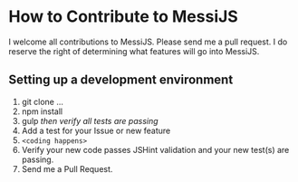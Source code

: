 How to Contribute to MessiJS
============================

I welcome all contributions to MessiJS.  Please send me a pull request.  I do reserve the right of determining
what features will go into MessiJS.

Setting up a development environment
------------------------------------

1. git clone ...
2. npm install
3. gulp  _then verify all tests are passing_
4. Add a test for your Issue or new feature
5. `<coding happens>`
6. Verify your new code passes JSHint validation and your new test(s) are passing.
7. Send me a Pull Request.
